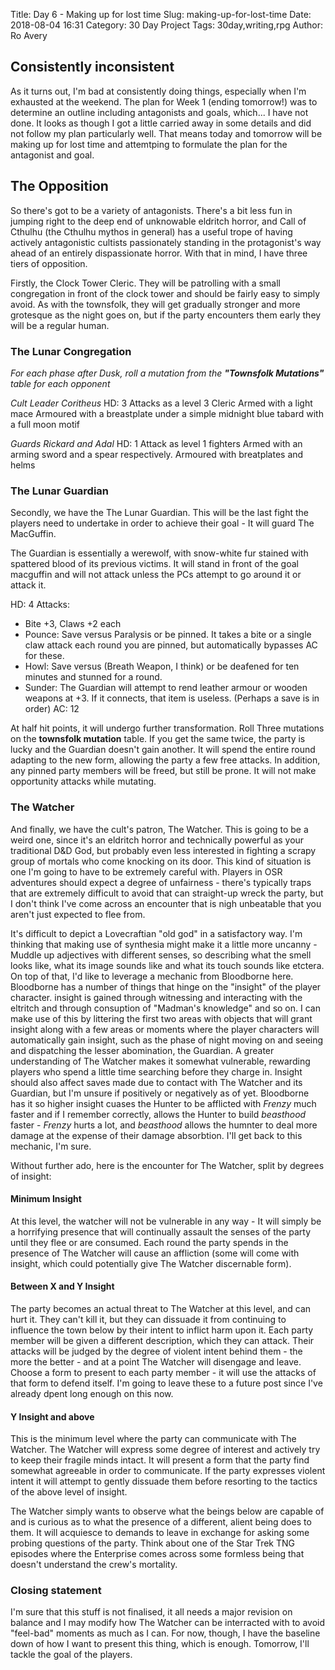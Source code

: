 Title: Day 6 - Making up for lost time
Slug: making-up-for-lost-time
Date: 2018-08-04 16:31
Category: 30 Day Project
Tags: 30day,writing,rpg
Author: Ro Avery

## Consistently inconsistent

As it turns out, I'm bad at consistently doing things, especially when I'm exhausted at the weekend. The plan for Week 1 (ending tomorrow!) was to determine an outline including antagonists and goals, which... I have not done. It looks as though I got a little carried away in some details and did not follow my plan particularly well. That means today and tomorrow will be making up for lost time and attemtping to formulate the plan for the antagonist and goal.

## The Opposition

So there's got to be a variety of antagonists. There's a bit less fun in jumping right to the deep end of unknowable eldritch horror, and Call of Cthulhu (the Cthulhu mythos in general) has a useful trope of having actively antagonistic cultists passionately standing in the protagonist's way ahead of an entirely dispassionate horror. With that in mind, I have three tiers of opposition.

Firstly, the Clock Tower Cleric. They will be patrolling with a small congregation in front of the clock tower and should be fairly easy to simply avoid. As with the townsfolk, they will get gradually stronger and more grotesque as the night goes on, but if the party encounters them early they will be a regular human.

### The Lunar Congregation

*For each phase after Dusk, roll a mutation from the **"Townsfolk Mutations"** table for each opponent*

*Cult Leader Coritheus*
HD: 3
Attacks as a level 3 Cleric
Armed with a light mace
Armoured with a breastplate under a simple midnight blue tabard with a full moon motif

*Guards Rickard and Adal*
HD: 1
Attack as level 1 fighters
Armed with an arming sword and a spear respectively.
Armoured with breatplates and helms

### The Lunar Guardian

Secondly, we have the The Lunar Guardian. This will be the last fight the players need to undertake in order to achieve their goal - It will guard The MacGuffin.

The Guardian is essentially a werewolf, with snow-white fur stained with spattered blood of its previous victims. It will stand in front of the goal macguffin and will not attack unless the PCs attempt to go around it or attack it. 

HD: 4
Attacks: 
 - Bite +3, Claws +2 each
 - Pounce: Save versus Paralysis or be pinned. It takes a bite or a single claw attack each round you are pinned, but automatically bypasses AC for these.
 - Howl: Save versus (Breath Weapon, I think) or be deafened for ten minutes and stunned for a round.
 - Sunder: The Guardian will attempt to rend leather armour or wooden weapons at +3. If it connects, that item is useless. (Perhaps a save is in order)
AC: 12

At half hit points, it will undergo further transformation. Roll Three mutations on the **townsfolk mutation** table. If you get the same twice, the party is lucky and the Guardian doesn't gain another. It will spend the entire round adapting to the new form, allowing the party a few free attacks. In addition, any pinned party members will be freed, but still be prone. It will not make opportunity attacks while mutating.

### The Watcher

And finally, we have the cult's patron, The Watcher. This is going to be a weird one, since it's an eldritch horror and technically powerful as your traditional D&D God, but probably even less interested in fighting a scrapy group of mortals who come knocking on its door. This kind of situation is one I'm going to have to be extremely careful with. Players in OSR adventures should expect a degree of unfairness - there's typically traps that are extremely difficult to avoid that can straight-up wreck the party, but I don't think I've come across an encounter that is nigh unbeatable that you aren't just expected to flee from. 

It's difficult to depict a Lovecraftian "old god" in a satisfactory way. I'm thinking that making use of synthesia might make it a little more uncanny - Muddle up adjectives with different senses, so describing what the smell looks like, what its image sounds like and what its touch sounds like etctera. On top of that, I'd like to leverage a mechanic from Bloodborne here. Bloodborne has a number of things that hinge on the "insight" of the player character. insight is gained through witnessing and interacting with the eltritch and through consuption of "Madman's knowledge" and so on. I can make use of this by littering the first two areas with objects that will grant insight along with a few areas or moments where the player characters will automatically gain insight, such as the phase of night moving on and seeing and dispatching the lesser abomination, the Guardian. A greater understanding of The Watcher makes it somewhat vulnerable, rewarding players who spend a little time searching before they charge in. Insight should also affect saves made due to contact with The Watcher and its Guardian, but I'm unsure if positively or negatively as of yet. Bloodborne has it so higher insight cuases the Hunter to be afflicted with *Frenzy* much faster and if I remember correctly, allows the Hunter to build *beasthood* faster - *Frenzy* hurts a lot, and *beasthood* allows the humnter to deal more damage at the expense of their damage absorbtion. I'll get back to this mechanic, I'm sure.

Without further ado, here is the encounter for The Watcher, split by degrees of insight:

#### Minimum Insight

At this level, the watcher will not be vulnerable in any way - It will simply be a horrifying presence that will continually assault the senses of the party until they flee or are consumed. Each round the party spends in the presence of The Watcher will cause an affliction (some will come with insight, which could potentially give The Watcher discernable form).

#### Between X and Y Insight

The party becomes an actual threat to The Watcher at this level, and can hurt it. They can't kill it, but they can dissuade it from continuing to influence the town below by their intent to inflict harm upon it. Each party member will be given a different description, which they can attack. Their attacks will be judged by the degree of violent intent behind them - the more the better - and at a point The Watcher will disengage and leave. Choose a form to present to each party member - it will use the attacks of that form to defend itself. I'm going to leave these to a future post since I've already dpent long enough on this now.

#### Y Insight and above

This is the minimum level where the party can communicate with The Watcher. The Watcher will express some degree of interest and actively try to keep their fragile minds intact. It will present a form that the party find somewhat agreeable in order to communicate. If the party expresses violent intent it will attempt to gently dissuade them before resorting to the tactics of the above level of insight.

The Watcher simply wants to observe what the beings below are capable of and is curious as to what the presence of a different, alient being does to them. It will acquiesce to demands to leave in exchange for asking some probing questions of the party. Think about one of the Star Trek TNG episodes where the Enterprise comes across some formless being that doesn't understand the crew's mortality.

### Closing statement

I'm sure that this stuff is not finalised, it all needs a major revision on balance and I may modify how The Watcher can be interracted with to avoid "feel-bad" moments as much as I can. For now, though, I have the baseline down of how I want to present this thing, which is enough. Tomorrow, I'll tackle the goal of the players.
